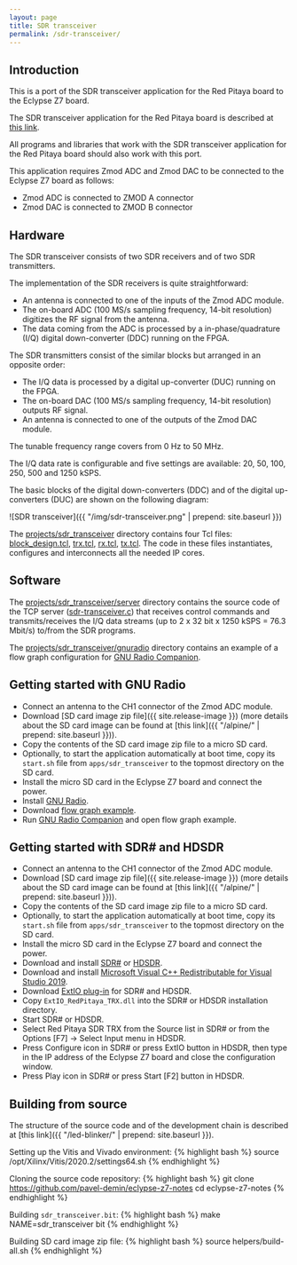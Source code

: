 ```yaml
---
layout: page
title: SDR transceiver
permalink: /sdr-transceiver/
---
```


Introduction
-----

This is a port of the SDR transceiver application for the Red Pitaya board to the Eclypse Z7 board.

The SDR transceiver application for the Red Pitaya board is described at [this link](http://pavel-demin.github.io/red-pitaya-notes/sdr-transceiver).

All programs and libraries that work with the SDR transceiver application for the Red Pitaya board should also work with this port.

This application requires Zmod ADC and Zmod DAC to be connected to the Eclypse Z7 board as follows:

 - Zmod ADC is connected to ZMOD A connector
 - Zmod DAC is connected to ZMOD B connector

Hardware
-----

The SDR transceiver consists of two SDR receivers and of two SDR transmitters.

The implementation of the SDR receivers is quite straightforward:

 - An antenna is connected to one of the inputs of the Zmod ADC module.
 - The on-board ADC (100 MS/s sampling frequency, 14-bit resolution) digitizes the RF signal from the antenna.
 - The data coming from the ADC is processed by a in-phase/quadrature (I/Q) digital down-converter (DDC) running on the FPGA.

The SDR transmitters consist of the similar blocks but arranged in an opposite order:

 - The I/Q data is processed by a digital up-converter (DUC) running on the FPGA.
 - The on-board DAC (100 MS/s sampling frequency, 14-bit resolution) outputs RF signal.
 - An antenna is connected to one of the outputs of the Zmod DAC module.

The tunable frequency range covers from 0 Hz to 50 MHz.

The I/Q data rate is configurable and five settings are available: 20, 50, 100, 250, 500 and 1250 kSPS.

The basic blocks of the digital down-converters (DDC) and of the digital up-converters (DUC) are shown on the following diagram:

![SDR transceiver]({{ "/img/sdr-transceiver.png" | prepend: site.baseurl }})

The [projects/sdr_transceiver](https://github.com/pavel-demin/eclypse-z7-notes/tree/master/projects/sdr_transceiver) directory contains four Tcl files: [block_design.tcl](https://github.com/pavel-demin/eclypse-z7-notes/blob/master/projects/sdr_transceiver/block_design.tcl), [trx.tcl](https://github.com/pavel-demin/eclypse-z7-notes/blob/master/projects/sdr_transceiver/trx.tcl), [rx.tcl](https://github.com/pavel-demin/eclypse-z7-notes/blob/master/projects/sdr_transceiver/rx.tcl), [tx.tcl](https://github.com/pavel-demin/eclypse-z7-notes/blob/master/projects/sdr_transceiver/tx.tcl). The code in these files instantiates, configures and interconnects all the needed IP cores.

Software
-----

The [projects/sdr_transceiver/server](https://github.com/pavel-demin/eclypse-z7-notes/tree/master/projects/sdr_transceiver/server) directory contains the source code of the TCP server ([sdr-transceiver.c](https://github.com/pavel-demin/eclypse-z7-notes/blob/master/projects/sdr_transceiver/server/sdr-transceiver.c)) that receives control commands and transmits/receives the I/Q data streams (up to 2 x 32 bit x 1250 kSPS = 76.3 Mbit/s) to/from the SDR programs.

The [projects/sdr_transceiver/gnuradio](https://github.com/pavel-demin/eclypse-z7-notes/tree/master/projects/sdr_transceiver/gnuradio) directory contains an example of a flow graph configuration for [GNU Radio Companion](https://wiki.gnuradio.org/index.php/GNURadioCompanion).

Getting started with GNU Radio
-----

 - Connect an antenna to the CH1 connector of the Zmod ADC module.
 - Download [SD card image zip file]({{ site.release-image }}) (more details about the SD card image can be found at [this link]({{ "/alpine/" | prepend: site.baseurl }})).
 - Copy the contents of the SD card image zip file to a micro SD card.
 - Optionally, to start the application automatically at boot time, copy its `start.sh` file from `apps/sdr_transceiver` to the topmost directory on the SD card.
 - Install the micro SD card in the Eclypse Z7 board and connect the power.
 - Install [GNU Radio](https://gnuradio.org).
 - Download [flow graph example](https://github.com/pavel-demin/eclypse-z7-notes/raw/master/projects/sdr_transceiver/gnuradio/trx_dual_template.grc).
 - Run [GNU Radio Companion](https://wiki.gnuradio.org/index.php/GNURadioCompanion) and open flow graph example.

Getting started with SDR# and HDSDR
-----

 - Connect an antenna to the CH1 connector of the Zmod ADC module.
 - Download [SD card image zip file]({{ site.release-image }}) (more details about the SD card image can be found at [this link]({{ "/alpine/" | prepend: site.baseurl }})).
 - Copy the contents of the SD card image zip file to a micro SD card.
 - Optionally, to start the application automatically at boot time, copy its `start.sh` file from `apps/sdr_transceiver` to the topmost directory on the SD card.
 - Install the micro SD card in the Eclypse Z7 board and connect the power.
 - Download and install [SDR#](https://www.dropbox.com/sh/5fy49wae6xwxa8a/AAAdAcU238cppWziK4xPRIADa/sdr/sdrsharp_v1.0.0.1361_with_plugins.zip?dl=1) or [HDSDR](http://www.hdsdr.de/).
 - Download and install [Microsoft Visual C++ Redistributable for Visual Studio 2019](https://visualstudio.microsoft.com/downloads/#microsoft-visual-c-redistributable-for-visual-studio-2019).
 - Download [ExtIO plug-in](https://www.dropbox.com/sh/5fy49wae6xwxa8a/AAABy8xWrv4wFFbkYfmVU6DGa/sdr/ExtIO_RedPitaya_TRX.dll?dl=1) for SDR# and HDSDR.
 - Copy `ExtIO_RedPitaya_TRX.dll` into the SDR# or HDSDR installation directory.
 - Start SDR# or HDSDR.
 - Select Red Pitaya SDR TRX from the Source list in SDR# or from the Options [F7] &rarr; Select Input menu in HDSDR.
 - Press Configure icon in SDR# or press ExtIO button in HDSDR, then type in the IP address of the Eclypse Z7 board and close the configuration window.
 - Press Play icon in SDR# or press Start [F2] button in HDSDR.

Building from source
-----

The structure of the source code and of the development chain is described at [this link]({{ "/led-blinker/" | prepend: site.baseurl }}).

Setting up the Vitis and Vivado environment:
{% highlight bash %}
source /opt/Xilinx/Vitis/2020.2/settings64.sh
{% endhighlight %}

Cloning the source code repository:
{% highlight bash %}
git clone https://github.com/pavel-demin/eclypse-z7-notes
cd eclypse-z7-notes
{% endhighlight %}

Building `sdr_transceiver.bit`:
{% highlight bash %}
make NAME=sdr_transceiver bit
{% endhighlight %}

Building SD card image zip file:
{% highlight bash %}
source helpers/build-all.sh
{% endhighlight %}
